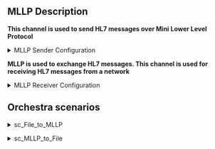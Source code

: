 ## MLLP Description
**This channel is used to send HL7 messages over Mini Lower Level Protocol** 
<p>
<details>
<summary>MLLP Sender Configuration</summary>
These details <em>will</em> remain <strong>hidden</strong> until expanded.
![mllp_conf_sender](/uploads/39c22866125832510edcab08e8b90608/mllp_conf_sender.PNG)
</details>
</p>

**MLLP is used to exchange HL7 messages. This channel is used for receiving HL7 messages from a network**
<p>
<details>
<summary>MLLP Receiver Configuration</summary>
These details <em>will</em> remain <strong>hidden</strong> until expanded.

![mllp_conf_receiver](/uploads/244842ebfe29ce2b385a779bee8cea9a/mllp_conf_receiver.PNG)
</details>
</p>


## Orchestra scenarios
<p>
<details>
<summary>sc_File_to_MLLP</summary>
These details <em>will</em> remain <strong>hidden</strong> until expanded.

![sc_File_to_MLLP](/uploads/cb79f8cd092600260fc96a632b5b4f9c/sc_File_to_MLLP.PNG)

</details>
</p>
<p>
<details>
<summary>sc_MLLP_to_File</summary>
These details <em>will</em> remain <strong>hidden</strong> until expanded.

![02_sc_MLLP_to_File](/uploads/16e63ce99d5e749a2f8ce1612dcb4f42/02_sc_MLLP_to_File.PNG)

</details>
</p>
